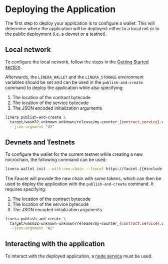 # Deploying the Application

The first step to deploy your application is to configure a wallet. This will
determine where the application will be deployed: either to a local net or to
the public deployment (i.e. a devnet or a testnet).

## Local network

To configure the local network, follow the steps in the
[Getting Started section](../getting_started/hello_linera.html#using-the-initial-test-wallet).

Afterwards, the `LINERA_WALLET` and the `LINERA_STORAGE` environment variables
should be set and can be used in the `publish-and-create` command to deploy the
application while also specifying:

1. The location of the contract bytecode
2. The location of the service bytecode
3. The JSON encoded initialization arguments

```bash
linera publish-and-create \
  target/wasm32-unknown-unknown/release/my-counter_{contract,service}.wasm \
  --json-argument "42"
```

## Devnets and Testnets

To configure the wallet for the current testnet while creating a new microchain,
the following command can be used:

```bash
linera wallet init --with-new-chain --faucet https://faucet.{{#include ../../../RELEASE_DOMAIN}}.linera.net
```

The Faucet will provide the new chain with some tokens, which can then be used
to deploy the application with the `publish-and-create` command. It requires
specifying:

1. The location of the contract bytecode
2. The location of the service bytecode
3. The JSON encoded initialization arguments

```bash
linera publish-and-create \
  target/wasm32-unknown-unknown/release/my-counter_{contract,service}.wasm \
  --json-argument "42"
```

## Interacting with the application

To interact with the deployed application, a
[node service](../core_concepts/node_service.html) must be used.
